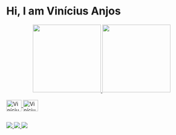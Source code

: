 # Hi, I am Vinícius Anjos

<div align="center">
  <a href="https://github.com/Vianjus">
  <img height="180em" src="https://github-readme-stats.vercel.app/api?username=Vianjus&show_icons=true&theme=omni&include_all_commits=true&count_private=true"/>
  <img height="180em" src="https://github-readme-stats.vercel.app/api/top-langs/?username=Vianjus&layout=compact&langs_count=7&theme=omni"/>
</div>
 
<div style="display: inline_block"><br>
 <img align="center" alt="Vinícius-C" height="30" width="40" src="https://cdn.jsdelivr.net/gh/devicons/devicon/icons/c/c-original.svg">
 <img align="center" alt="Vinícius-Wp" height="30" width="40" src="https://cdn.jsdelivr.net/gh/devicons/devicon/icons/wordpress/wordpress-original.svg">
</div>
 
## 

<div style="display: inline-block">
 <a href="mailto:vianjus15nunes@gmail.com">
  <img src="https://img.shields.io/badge/Gmail-D14836?style=for-the-badge&logo=gmail&logoColor=white" />
 </a>
 <a href="https://instagram.com/vinicius_anjus">
  <img src="https://img.shields.io/badge/Instagram-E4405F?style=for-the-badge&logo=instagram&logoColor=white" />
 </a>
  <a href="https://linkedin.com/in/Vianjus">
  <img src="https://img.shields.io/badge/LinkedIn-0077B5?style=for-the-badge&logo=linkedin&logoColor=white" />
 </a>
</div>
